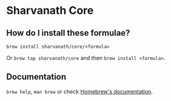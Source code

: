 # Sharvanath Core

## How do I install these formulae?

`brew install sharvanath/core/<formula>`

Or `brew tap sharvanath/core` and then `brew install <formula>`.

## Documentation

`brew help`, `man brew` or check [Homebrew's documentation](https://docs.brew.sh).
